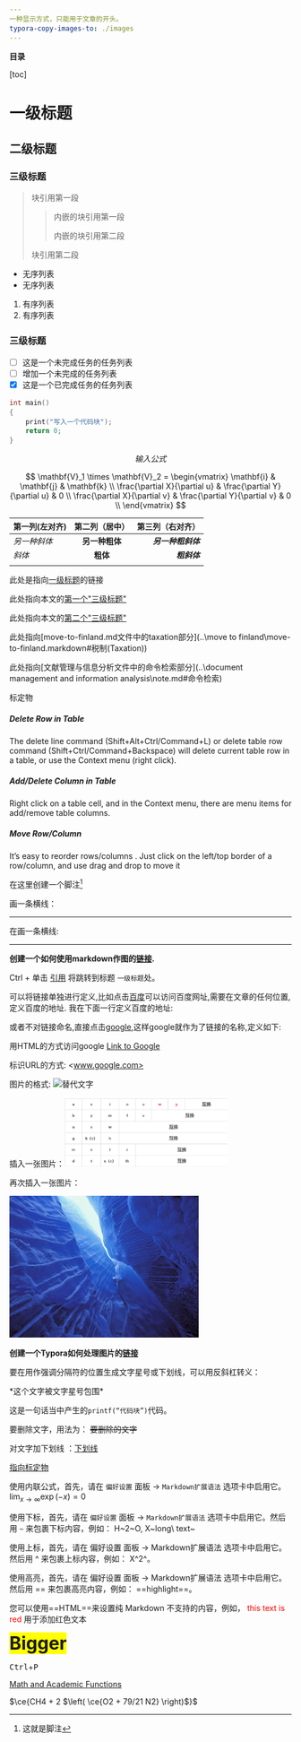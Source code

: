 ```yaml
---
一种显示方式，只能用于文章的开头。 
typora-copy-images-to: ./images
---
```

**目录**

[toc]

# 一级标题

## 二级标题

### 三级标题



> 块引用第一段
> 
> > 内嵌的块引用第一段
> >
> > 内嵌的块引用第二段 
>
> 块引用第二段

+ 无序列表
+ 无序列表

1. 有序列表
2. 有序列表

### 三级标题



- [ ] 这是一个未完成任务的任务列表
- [ ] 增加一个未完成的任务列表
- [x] 这是一个已完成任务的任务列表

``` c++
int main()
{
	print("写入一个代码块");
    return 0;
}
```

$$
输入公式
$$



$$
\mathbf{V}_1 \times \mathbf{V}_2 =  \begin{vmatrix}  \mathbf{i} & \mathbf{j} & \mathbf{k} \\ \frac{\partial X}{\partial u} &  \frac{\partial Y}{\partial u} & 0 \\ \frac{\partial X}{\partial v} &  \frac{\partial Y}{\partial v} & 0 \\ \end{vmatrix}
$$

| 第一列(左对齐) | 第二列（居中） | 第三列（右对齐） |
| :------ | :------: | ------: |
|_另一种斜体_|__另一种粗体__|___另一种粗斜体___|
| *斜体* | **粗体** | ***粗斜体*** |
||||



此处是指向[一级标题](#一级标题)的链接

此处指向本文的[第一个"三级标题"](#三级标题-1)

此处指向本文的[第二个"三级标题"](#三级标题-2)

此处指向[move-to-finland.md文件中的taxation部分](..\move to finland\move-to-finland.markdown#税制(Taxation))

此处指向[文献管理与信息分析文件中的命令检索部分](..\document management and information analysis\note.md#命令检索)

<a name="标定物的地址"></a> 标定物



##### Delete Row in Table

The delete line command (Shift+Alt+Ctrl/Command+L) or delete table row command (Shift+Ctrl/Command+Backspace) will delete current table row in a table, or use the Context menu (right click).

##### Add/Delete Column in Table

Right click on a table cell, and in the Context menu, there are menu items for add/remove table columns.

##### Move Row/Column

It’s easy to reorder rows/columns . Just click on the left/top border of a row/column, and use drag and drop to move it

在这里创建一个脚注[^一个脚注]


画一条横线：

---
在画一条横线:
***
**创建一个如何使用markdown作图的[链接](https://support.typora.io/Draw-Diagrams-With-Markdown/).**

Ctrl + 单击 [引用](#一级标题) 将跳转到标题 `一级标题`处。



可以将链接单独进行定义,比如点击[百度][地址标识]可以访问百度网址,需要在文章的任何位置,定义百度的地址.
我在下面一行定义百度的地址:

[地址标识]:http://www.baidu.com





或者不对链接命名,直接点击[google][],这样google就作为了链接的名称,定义如下:

[google]:http://google.com



用HTML的方式访问google <a href="http://www.google.com">Link to Google</a>

标识URL的方式:     <www.google.com>

图片的格式:
![替代文字](/path/to/img.jpg)

插入一张图片：<img src="./images/test1.png" style="zoom:33%;" />



再次插入一张图片：

<img src="./images/test2.jpg" alt="test2" style="zoom:33%;" />

**创建一个Typora如何处理图片的[链接](https://support.typora.io//Images/)**


要在用作强调分隔符的位置生成文字星号或下划线，可以用反斜杠转义：

\*这个文字被文字星号包围\* 



这是一句话当中产生的`printf(“代码块”)`代码。



要删除文字，用法为： ~~要删除的文字~~

对文字加下划线 ：<u>下划线</u> 

<a href="#标定物的地址">指向标定物</a>



使用内联公式，首先，请在 `偏好设置` 面板 -> `Markdown扩展语法` 选项卡中启用它。 $\lim_{x \to \infty} \exp(-x) = 0$



使用下标，首先，请在 `偏好设置` 面板 -> `Markdown扩展语法` 选项卡中启用它。然后用 `~` 来包裹下标内容，例如： H~2~O, X~long\ text~  



使用上标，首先，请在 偏好设置 面板 -> Markdown扩展语法 选项卡中启用它。然后用 ^ 来包裹上标内容，例如： X^2^。



使用高亮，首先，请在 偏好设置 面板 -> Markdown扩展语法 选项卡中启用它。然后用 == 来包裹高亮内容，例如： ==highlight==。



您可以使用==HTML==来设置纯 Markdown 不支持的内容，例如， <span style="color:red">this text is red</span> 用于添加红色文本

<span style="font-size:2rem; background:yellow;">**Bigger**</span>



  <kbd>Ctrl</kbd>+<kbd>P</kbd>



[Math and Academic Functions](https://support.typora.io/Math/)



$\ce{CH4 + 2 $\left( \ce{O2 + 79/21 N2} \right)$}$






[^一个脚注]: 这就是脚注 
